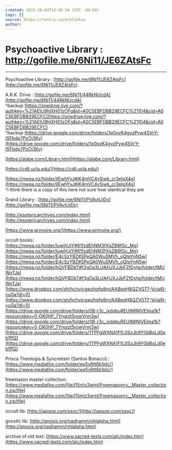 ```yaml
---
created: 2022-10-03T14:26:58 (UTC -04:00)
tags: []
source: https://rentry.co/echlinkss
author: 
---
```


# Psychoactive Library : http://gofile.me/6Ni11/JE6ZAtsFc

---
Psychoactive Library : [http://gofile.me/6Ni11/JE6ZAtsFc](http://gofile.me/6Ni11/JE6ZAtsFc)

A.R.K. Drive : [http://gofile.me/6Ni11/44RkNUcdA](http://gofile.me/6Ni11/44RkNUcdA)  
^backup [https://onedrive.live.com/?authkey=%21AEtU9hlXH01zOFg&id=A0C5EBFDBB29ECFC%21104&cid=A0C5EBFDBB29ECFC](https://onedrive.live.com/?authkey=%21AEtU9hlXH01zOFg&id=A0C5EBFDBB29ECFC%21104&cid=A0C5EBFDBB29ECFC)  
^backup [https://drive.google.com/drive/folders/1p0ovK4gyzPyw4SVrY-ISFbdp7PzOj3Ky](https://drive.google.com/drive/folders/1p0ovK4gyzPyw4SVrY-ISFbdp7PzOj3Ky)

[https://alabe.com/Library.html](https://alabe.com/Library.html)

[https://cdli.ucla.edu/](https://cdli.ucla.edu/)

[https://mega.nz/folder/jlEwhYyJ#iK4mVC4y5iwk_cr3eIpX4g](https://mega.nz/folder/jlEwhYyJ#iK4mVC4y5iwk_cr3eIpX4g)  
^i think there is a copy of this here not sure how identical they are

Grand Library : [http://gofile.me/6Ni11/PVAvtUjDc](http://gofile.me/6Ni11/PVAvtUjDc)

[http://esotericarchives.com/index.html](http://esotericarchives.com/index.html)

[https://www.grimoire.org/](https://www.grimoire.org/)

occult books: [https://mega.nz/folder/luwiHJiY#61fzdEhNM3fXgZB8fGc_Mg](https://mega.nz/folder/luwiHJiY#61fzdEhNM3fXgZB8fGc_Mg)  
[https://mega.nz/folder/E4cSzYBZ#SPeQA0WuSMVh_oQtpYnN5w](https://mega.nz/folder/E4cSzYBZ#SPeQA0WuSMVh_oQtpYnN5w)  
[https://mega.nz/folder/hQVFBDbT#f3gOa3LUAHJXJJbFZfDytg/folder/tMUWnTJa](https://mega.nz/folder/hQVFBDbT#f3gOa3LUAHJXJJbFZfDytg/folder/tMUWnTJa)  
[https://www.dropbox.com/sh/hchvjcgwzhgfp8m/AABeqH8QZVGT7-Vcja6I-vuGa?dl=0](https://www.dropbox.com/sh/hchvjcgwzhgfp8m/AABeqH8QZVGT7-Vcja6I-vuGa?dl=0)  
[https://drive.google.com/drive/folders/0B-r3c_ixdqbuREUtMlNIVElma1k?resourcekey=0-DK0hP_7Yngizt5rowVrm3w](https://drive.google.com/drive/folders/0B-r3c_ixdqbuREUtMlNIVElma1k?resourcekey=0-DK0hP_7Yngizt5rowVrm3w)  
[https://drive.google.com/drive/folders/1TPFgWXNA1FfL0SzJh9Y0bBoLd0eb1ffQ](https://drive.google.com/drive/folders/1TPFgWXNA1FfL0SzJh9Y0bBoLd0eb1ffQ)

Prisca Theologia & Syncretism (Santos Bonacci) : [https://www.mediafire.com/folder/eq5y6tt6b1plc/](https://www.mediafire.com/folder/eq5y6tt6b1plc/)

freemason master collection: [https://www.mediafire.com/file/j15nijz3wml/Freemasonry__Master_collection.zip/file](https://www.mediafire.com/file/j15nijz3wml/Freemasonry__Master_collection.zip/file)

occult lib: [http://iapsop.com/ssoc/](http://iapsop.com/ssoc/)

gnostic lib: [http://gnosis.org/naghamm/nhlalpha.html](http://gnosis.org/naghamm/nhlalpha.html)

archive of old text: [https://www.sacred-texts.com/alc/index.htm](https://www.sacred-texts.com/alc/index.htm)

